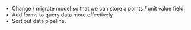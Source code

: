 - Change / migrate model so that we can store a points / unit value field.
- Add forms to query data more effectively
- Sort out data pipeline.
